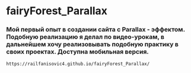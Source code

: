# fairyForest_Parallax
### Мой первый опыт в создании сайта с Parallax - эффектом. Подобную реализацию я делал по видео-урокам, в дальнейшем хочу реализовывать подобную практику в своих проектах. Доступна мобильная версия.
`https://railfanisovic4.github.io/fairyForest_Parallax/`
